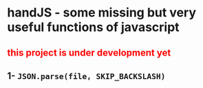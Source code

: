# handJS - some missing but very useful functions of javascript

## **<span style="color:red">this project is under development yet</span>**

## 1- `JSON.parse(file, SKIP_BACKSLASH)`

